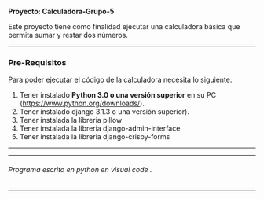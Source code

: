 **Proyecto: Calculadora-Grupo-5**

Este proyecto tiene como finalidad ejecutar una calculadora básica que permita sumar y restar dos números.


---

### Pre-Requisitos

Para poder ejecutar el código de la calculadora necesita lo siguiente.

1. Tener instalado **Python 3.0 o una versión superior** en su PC (https://www.python.org/downloads/).
2. Tener instalado django 3.1.3 o una versión superior).
3. Tener instalada la libreria pillow	
4. Tener instalada la libreria django-admin-interface	
5. Tener instalada la libreria django-crispy-forms
---





---
###### Programa escrito en python en visual code .

---

